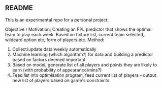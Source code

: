 ## README 
This is an experimental repo for a personal project. 

Objective / Motivation: Creating an FPL predictor that shows the optimal team to play each week. Based on fixture list, current team selected, wildcard option etc, form of players etc. 
Method:
1. Collect/update data weekly automatically
2. Machine learning (which algorithm?) for data and building a predictor based on factors deemed important
3. Based on model, generate list of all players and points they are likely to earn (with probability of appearance/mins?)
4. Feed list into optimisation program, feed current list of players - output new list of players based on game's constraints
